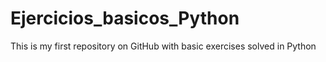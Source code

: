 # Ejercicios_basicos_Python
 This is my first repository on GitHub with basic exercises solved in Python
